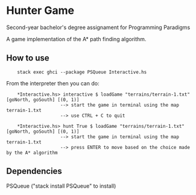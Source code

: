 
# Hunter Game

Second-year bachelor's degree assignament for Programming Paradigms

A game implementation of the A* path finding algorithm.

## How to use
```
    stack exec ghci --package PSQueue Interactive.hs 
```
From the interpreter then you can do:
```
    *Interactive.hs> interactive $ loadGame "terrains/terrain-1.txt" [goNorth, goSouth] [(0, 1)]
                    --> start the game in terminal using the map terrain-1.txt
                    --> use CTRL + C to quit

    *Interactive.hs> hunt True $ loadGame "terrains/terrain-1.txt" [goNorth, goSouth] [(0, 1)]
                    --> start the game in terminal using the map terrain-1.txt
                    --> press ENTER to move based on the choice made by the A* algorithm
```

## Dependencies
PSQueue ("stack install PSQueue" to install)
